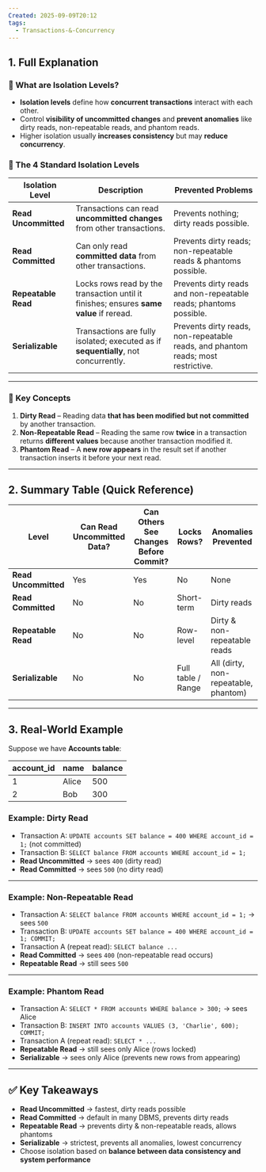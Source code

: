 ```yaml
---
Created: 2025-09-09T20:12
tags:
  - Transactions-&-Concurrency
---
```

## 1. Full Explanation

### 🔹 What are Isolation Levels?

- **Isolation levels** define how **concurrent transactions** interact with each other.
- Control **visibility of uncommitted changes** and **prevent anomalies** like dirty reads, non-repeatable reads, and phantom reads.
- Higher isolation usually **increases consistency** but may **reduce concurrency**.

### 🔹 The 4 Standard Isolation Levels

|Isolation Level|Description|Prevented Problems|
|---|---|---|
|**Read Uncommitted**|Transactions can read **uncommitted changes** from other transactions.|Prevents nothing; dirty reads possible.|
|**Read Committed**|Can only read **committed data** from other transactions.|Prevents dirty reads; non-repeatable reads & phantoms possible.|
|**Repeatable Read**|Locks rows read by the transaction until it finishes; ensures **same value** if reread.|Prevents dirty reads and non-repeatable reads; phantoms possible.|
|**Serializable**|Transactions are fully isolated; executed as if **sequentially**, not concurrently.|Prevents dirty reads, non-repeatable reads, and phantom reads; most restrictive.|

---

### 🔹 Key Concepts

1. **Dirty Read** – Reading data **that has been modified but not committed** by another transaction.
2. **Non-Repeatable Read** – Reading the same row **twice** in a transaction returns **different values** because another transaction modified it.
3. **Phantom Read** – A **new row appears** in the result set if another transaction inserts it before your next read.

---

## 2. Summary Table (Quick Reference)

|Level|Can Read Uncommitted Data?|Can Others See Changes Before Commit?|Locks Rows?|Anomalies Prevented|
|---|---|---|---|---|
|**Read Uncommitted**|Yes|Yes|No|None|
|**Read Committed**|No|No|Short-term|Dirty reads|
|**Repeatable Read**|No|No|Row-level|Dirty & non-repeatable reads|
|**Serializable**|No|No|Full table / Range|All (dirty, non-repeatable, phantom)|

---

## 3. Real-World Example

Suppose we have **Accounts table**:

|account_id|name|balance|
|---|---|---|
|1|Alice|500|
|2|Bob|300|

### Example: Dirty Read

- Transaction A: `UPDATE accounts SET balance = 400 WHERE account_id = 1;` (not committed)
- Transaction B: `SELECT balance FROM accounts WHERE account_id = 1;`
- **Read Uncommitted** → sees `400` (dirty read)
- **Read Committed** → sees `500` (no dirty read)

---

### Example: Non-Repeatable Read

- Transaction A: `SELECT balance FROM accounts WHERE account_id = 1;` → sees `500`
- Transaction B: `UPDATE accounts SET balance = 400 WHERE account_id = 1; COMMIT;`
- Transaction A (repeat read): `SELECT balance ...`
- **Read Committed** → sees `400` (non-repeatable read occurs)
- **Repeatable Read** → still sees `500`

---

### Example: Phantom Read

- Transaction A: `SELECT * FROM accounts WHERE balance > 300;` → sees Alice
- Transaction B: `INSERT INTO accounts VALUES (3, 'Charlie', 600); COMMIT;`
- Transaction A (repeat read): `SELECT * ...`
- **Repeatable Read** → still sees only Alice (rows locked)
- **Serializable** → sees only Alice (prevents new rows from appearing)

---

## ✅ Key Takeaways

- **Read Uncommitted** → fastest, dirty reads possible
- **Read Committed** → default in many DBMS, prevents dirty reads
- **Repeatable Read** → prevents dirty & non-repeatable reads, allows phantoms
- **Serializable** → strictest, prevents all anomalies, lowest concurrency
- Choose isolation based on **balance between data consistency and system performance**